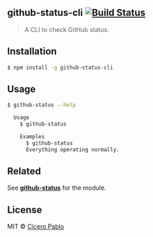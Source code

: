 ## github-status-cli [![Build Status](https://travis-ci.org/ciceropablo/github-status-cli.svg)](https://travis-ci.org/ciceropablo/github-status-cli)
> A CLI to check GitHub status.

## Installation

```sh
$ npm install -g github-status-cli
```

## Usage

```sh
$ github-status --help

  Usage
    $ github-status

    Examples
      $ github-status
      Everything operating normally.
```

## Related

See **[github-status](https://github.com/ciceropablo/github-status)** for the module.

## License

MIT © [Cícero Pablo](http://ciceropablo.github.io)
